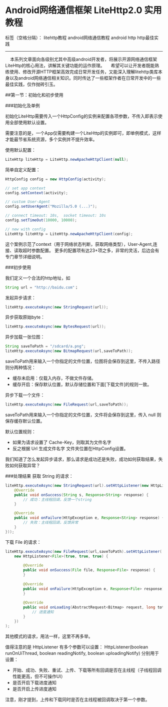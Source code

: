 # Android网络通信框架 LiteHttp2.0 实用教程

标签（空格分隔）： litehttp教程 android网络通信教程 android http http最佳实践

---

&nbsp;&nbsp;&nbsp;&nbsp;本系列文章面向各级别尤其中高级android开发者，将展示开源网络通信框架LiteHttp的核心用法，讲解其关键功能的运作原理。
&nbsp;&nbsp;&nbsp;&nbsp;希望可以让开发者既能熟练使用、修改开源HTTP框架高效完成日常开发任务，又能深入理解litehttp类库本身以及android网络通信相关知识。同时传达了一些框架作者在日常开发中的一些最佳实践，仅作抛砖引玉。

##第一节：初始化和初步使用

###初始化及单例

初始化LiteHttp需要传入一个HttpConfig的实例来配置各项参数，不传入即表示使用全部使用默认设置。

需要注意的是，一个App仅需要构建一个LiteHttp的实例即可，即单例模式，这样才能最节省系统资源，多个实例并不提升效率。

使用默认配置：
```java
LiteHttp liteHttp = LiteHttp.newApacheHttpClient(null);
```

简单自定义配置：
```java
HttpConfig config = new HttpConfig(activity);

// set app context
config.setContext(activity);

// custom User-Agent
config.setUserAgent("Mozilla/5.0 (...)");

// connect timeout: 10s,  socket timeout: 10s
config.setTimeOut(10000, 10000);

// new with config
LiteHttp liteHttp = LiteHttp.newApacheHttpClient(config);
```

这个案例示范了context（用于网络状态判断，获取网络类型），User-Agent,连接、读取超时参数配置。
更多的配置项有达23+项之多，非常的灵活，后边会有专门章节详细说明。

###初步使用

我们定义一个合法的http地址，如
```java
String url = "http://baidu.com"；
```

发起异步请求：
```java
liteHttp.executeAsync(new StringRequest(url));
```

异步获取原始byte：
```java
liteHttp.executeAsync(new BytesRequest(url));
```

异步加载一张位图：
```java
String saveToPath = "/sdcard/a.png";
liteHttp.executeAsync(new BitmapRequest(url,saveToPath));
```
saveToPath用来输入一个你指定的文件位置，位图将会保存到这里，不传入路径则分两种情况：
- 缓存未启用：仅载入内存，不做文件存储。
- 缓存开启：保存默认位置，默认存储位置和下面[下载文件]的规则一致。

异步下载一个文件：
```java
liteHttp.executeAsync(new FileRequest(url,saveToPath));
```
saveToPath用来输入一个你指定的文件位置，文件将会保存到这里，传入 null 则保存缓存默认位置。

默认位置规则：
- 如果为请求设置了 Cache-Key，则取其为文件名字
- 反之根据 Url 生成文件名字
文件夹位置在HttpConfig设置。

我们知道了怎么发起异步请求，那么请求是成功还是失败，成功如何获取结果，失败如何获取异常？

###处理结果
获取 String 的请求：
```java
liteHttp.executeAsync(new StringRequest(url).setHttpListener(new HttpListener<String>() {
	@Override
	public void onSuccess(String s, Response<String> response) {
		// 成功：主线程回调，反馈一个string
	}

	@Override
	public void onFailure(HttpException e, Response<String> response) {
		// 失败：主线程回调，反馈异常
	}
}));
```
下载 File 的请求：
```java
liteHttp.executeAsync(new FileRequest(url,saveToPath).setHttpListener(
	new HttpListener<File>(true, true, true) {
	
		@Override
		public void onSuccess(File file, Response<File> response) {
		}
	
		@Override
		public void onFailure(HttpException e, Response<File> response) {
		}
		
		@Override
		public void onLoading(AbstractRequest<Bitmap> request, long total, long len) {
			// 进度通知
		}
	})
);
```
其他模式的请求，用法一样，这里不再多举。

值得注意的是 HttpListener 有多个参数可以设置：
HttpListener(boolean runOnUiThread, boolean readingNotify, boolean uploadingNotify)
分别用于设置：
- 开始、成功、失败、重试、上传、下载等所有回调是否在主线程（子线程回调性能更高，但不可操作UI）
- 是否开启下载进度通知
- 是否开启上传进度通知

注意，刚才提到，上传和下载同时是否在主线程被回调取决于第一个参数。
